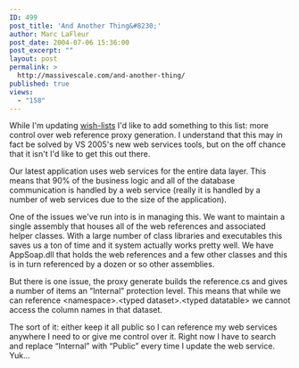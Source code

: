 ```yaml
---
ID: 499
post_title: 'And Another Thing&#8230;'
author: Marc LaFleur
post_date: 2004-07-06 15:36:00
post_excerpt: ""
layout: post
permalink: >
  http://massivescale.com/and-another-thing/
published: true
views:
  - "158"
---
```

<P>While I'm updating <A href="http://weblogs.asp.net/mlafleur/archive/2004/07/06/174199.aspx">wish-lists</A>&nbsp;I'd like to add something to this list: more control over web reference proxy generation. I understand that this may in fact be solved by VS 2005's new web services tools, but on the off chance that it isn't I'd like to get this out there.</P>
<P>Our latest application uses web services for the entire data layer. This means that 90% of the business logic and all of the database communication is handled by a web service (really it is handled by a number of web services due to the size of the application). </P>
<P>One of the issues we've run into is in managing this. We want to maintain a single assembly that houses all of the web references and associated helper classes. With a large number of class libraries and executables this saves us a ton of time and&nbsp;it system actually works pretty well. We have AppSoap.dll that holds the web references and a few other classes and this is in turn referenced by a dozen or so other assemblies. </P>
<P>But there is one issue, the proxy generate builds the reference.cs and gives a number of items an &#8220;Internal&#8221; protection level. This means that while we can reference &lt;namespace&gt;.&lt;typed dataset&gt;.&lt;typed datatable&gt; we cannot access the column names in that dataset. </P>
<P>The sort of it: either keep it all public so I can reference my web services anywhere I need to or give me control over it. Right now I have to search and replace &#8220;Internal&#8221; with &#8220;Public&#8221; every time I update the web service. Yuk...</P>